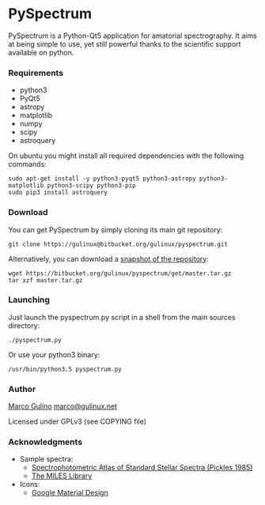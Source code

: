 PySpectrum
==========

PySpectrum is a Python-Qt5 application for amatorial spectrography. It aims at being simple to use, yet still powerful thanks to the scientific support available on python.

### Requirements ###
* python3
* PyQt5
* astropy
* matplotlib
* numpy
* scipy
* astroquery

On ubuntu you might install all required dependencies with the following commands:

    sudo apt-get install -y python3-pyqt5 python3-astropy python3-matplotlib python3-scipy python3-pip
    sudo pip3 install astroquery
    
### Download ###

You can get PySpectrum by simply cloning its main git repository:

    git clone https://gulinux@bitbucket.org/gulinux/pyspectrum.git
    
Alternatively, you can download a [snapshot of the repository](https://bitbucket.org/gulinux/pyspectrum/get/master.tar.gz):

    wget https://bitbucket.org/gulinux/pyspectrum/get/master.tar.gz
    tar xzf master.tar.gz

    
### Launching ###

Just launch the pyspectrum.py script in a shell from the main sources directory:

    ./pyspectrum.py

Or use your python3 binary:

    /usr/bin/python3.5 pyspectrum.py

    
### Author ###
    
[Marco Gulino](http://gulinux.net) <marco@gulinux.net> 

Licensed under GPLv3 (see COPYING file)


### Acknowledgments ###

* Sample spectra:
    + [Spectrophotometric Atlas of Standard Stellar Spectra (Pickles 1985)](http://vizier.u-strasbg.fr/viz-bin/VizieR-4)
    + [The MILES Library](http://miles.iac.es/pages/stellar-libraries/the-catalogue.php)
* Icons:
    + [Google Material Design](https://www.iconfinder.com/iconsets/google-material-design-icons)